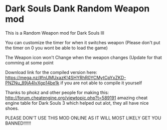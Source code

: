 # Dark Souls Dank Random Weapon mod
This is a Random Weapon mod for Dark Souls III<br />

You can customize the timer for when it switches weapon (Please don't put the timer on 0 you wont be able to load the game)<br />

The Weapon icon won't Change when the weapon changes (Update for that comming at some point<br />

Download link for the compiled version here: https://mega.nz/#!nUMUxazK!4SHYRhR0YCMytCpYxZKD-PNZNu_89jA4lvXgp14be1k if you are not able to compile it yourself<br />

Thanks to phokz and other people for making this: http://forum.cheatengine.org/viewtopic.php?t=589191 amazing cheat engine table for Dark Souls 3 which helped out alot, they all have nice shoes.

PLEASE DON'T USE THIS MOD ONLINE AS IT WILL MOST LIKELY  GET YOU BANNED!!!!!!
